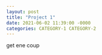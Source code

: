 ```yaml
---
layout: post
title: "Project 1"
date: 2021-06-02 11:39:00 -0000
categories: CATEGORY-1 CATEGORY-2
---
```


get ene coup
